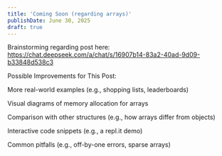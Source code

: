 ```yaml
---
title: 'Coming Soon (regarding arrays)'
publishDate: June 30, 2025
draft: true
---
```


Brainstorming regarding post here:
https://chat.deepseek.com/a/chat/s/16907b14-83a2-40ad-9d09-b33848d538c3

Possible Improvements for This Post:

More real-world examples (e.g., shopping lists, leaderboards)

Visual diagrams of memory allocation for arrays

Comparison with other structures (e.g., how arrays differ from objects)

Interactive code snippets (e.g., a repl.it demo)

Common pitfalls (e.g., off-by-one errors, sparse arrays)
